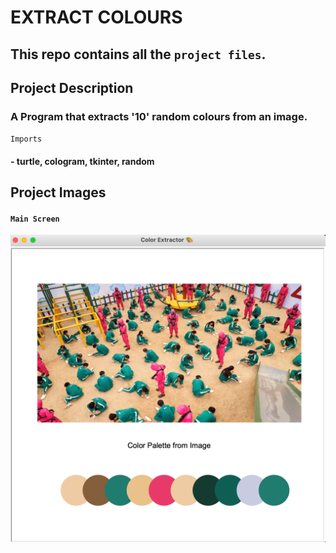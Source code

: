 # EXTRACT COLOURS 

## This repo contains all the `project files`.

## Project Description

### A Program that extracts '10' random colours from an image. 

`Imports`
#### - turtle, cologram, tkinter, random

## Project Images

#### `Main Screen`
<img src="https://github.com/DavidDanso/extract-color/blob/master/images/UI.png" width=600 />
